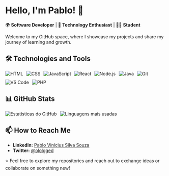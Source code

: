 # Hello, I'm Pablo! 👋

🌍 **Software Developer** | 🚀 **Technology Enthusiast** | 👨‍🎓 **Student**

Welcome to my GitHub space, where I showcase my projects and share my journey of learning and growth.

## 🛠️ Technologies and Tools

<div style="display: flex; gap: 10px; flex-wrap: wrap;">
  <img src="https://img.shields.io/badge/-HTML-E34F26?style=for-the-badge&logo=html5&logoColor=white" alt="HTML">
  <img src="https://img.shields.io/badge/-CSS-1572B6?style=for-the-badge&logo=css3&logoColor=white" alt="CSS">
  <img src="https://img.shields.io/badge/-JavaScript-F7DF1E?style=for-the-badge&logo=javascript&logoColor=black" alt="JavaScript">
  <img src="https://img.shields.io/badge/-React-61DAFB?style=for-the-badge&logo=react&logoColor=black" alt="React">
  <img src="https://img.shields.io/badge/-Node.js-339933?style=for-the-badge&logo=node.js&logoColor=white" alt="Node.js">
  <img src="https://img.shields.io/badge/-Java-007396?style=for-the-badge&logo=java&logoColor=white" alt="Java">
  <img src="https://img.shields.io/badge/-Git-F05032?style=for-the-badge&logo=git&logoColor=white" alt="Git">
  <img src="https://img.shields.io/badge/-VS_Code-007ACC?style=for-the-badge&logo=visual-studio-code&logoColor=white" alt="VS Code">
  <img src="https://img.shields.io/badge/-PHP-777BB4?style=for-the-badge&logo=php&logoColor=white" alt="PHP">
</div>


## 📊 GitHub Stats

<div style="display: flex; gap: 10px;">
  <img src="https://github-readme-stats.vercel.app/api?username=oLolgged&show_icons=true&theme=algolia&hide_border=true" alt="Estatísticas do GitHub">
  <img src="https://github-readme-stats.vercel.app/api/top-langs/?username=oLolgged&layout=compact&theme=algolia&hide_border=true" alt="Linguagens mais usadas">
</div>

## 📫 How to Reach Me

- **LinkedIn:** [Pablo Vinícius Silva Souza](https://linkedin.com/in/pablo-vinicius-silva-souza-2a23031b3/)
- **Twitter:** [@ololgged](https://twitter.com/ololgged)


⭐️ Feel free to explore my repositories and reach out to exchange ideas or collaborate on something new!
